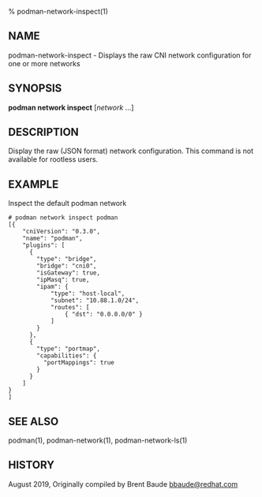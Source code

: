 % podman-network-inspect(1)

## NAME
podman\-network\-inspect - Displays the raw CNI network configuration for one or more networks

## SYNOPSIS
**podman network inspect**  [*network* ...]

## DESCRIPTION
Display the raw (JSON format) network configuration. This command is not available for rootless users.

## EXAMPLE

Inspect the default podman network

```
# podman network inspect podman
[{
    "cniVersion": "0.3.0",
    "name": "podman",
    "plugins": [
      {
        "type": "bridge",
        "bridge": "cni0",
        "isGateway": true,
        "ipMasq": true,
        "ipam": {
            "type": "host-local",
            "subnet": "10.88.1.0/24",
            "routes": [
                { "dst": "0.0.0.0/0" }
            ]
        }
      },
      {
        "type": "portmap",
        "capabilities": {
          "portMappings": true
        }
      }
    ]
}
]
```

## SEE ALSO
podman(1), podman-network(1), podman-network-ls(1)

## HISTORY
August 2019, Originally compiled by Brent Baude <bbaude@redhat.com>
